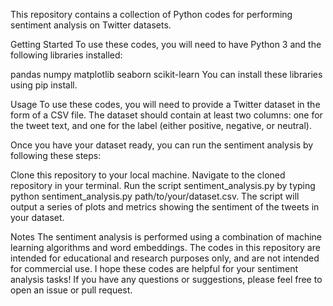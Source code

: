 This repository contains a collection of Python codes for performing sentiment analysis on Twitter datasets.

Getting Started
To use these codes, you will need to have Python 3 and the following libraries installed:

pandas
numpy
matplotlib
seaborn
scikit-learn
You can install these libraries using pip install.

Usage
To use these codes, you will need to provide a Twitter dataset in the form of a CSV file. The dataset should contain at least two columns: one for the tweet text, and one for the label (either positive, negative, or neutral).

Once you have your dataset ready, you can run the sentiment analysis by following these steps:

Clone this repository to your local machine.
Navigate to the cloned repository in your terminal.
Run the script sentiment_analysis.py by typing python sentiment_analysis.py path/to/your/dataset.csv.
The script will output a series of plots and metrics showing the sentiment of the tweets in your dataset.

Notes
The sentiment analysis is performed using a combination of machine learning algorithms and word embeddings.
The codes in this repository are intended for educational and research purposes only, and are not intended for commercial use.
I hope these codes are helpful for your sentiment analysis tasks! If you have any questions or suggestions, please feel free to open an issue or pull request.




